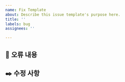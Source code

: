 ```yaml
---
name: Fix Template
about: Describe this issue template's purpose here.
title: ''
labels: bug
assignees: ''

---
```


## 🚨 오류 내용

## ✒️ 수정 사항
